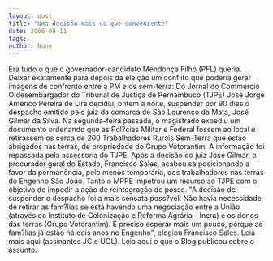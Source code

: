 ```yaml
---
layout: post
title: "Uma decisão mais do que conveniente"
date: 2006-08-11
tags: 
author: None
---
```


Era tudo o que o governador-candidato Mendonça Filho (PFL) queria. Deixar exatamente para depois da eleição um conflito que poderia gerar imagens de confronto entre a PM e os sem-terra:
Do Jornal do Commercio
O desembargador do Tribunal de Justiça de Pernambuco (TJPE) José Jorge Américo Pereira de Lira decidiu, ontem à noite, suspender por 90 dias o despacho emitido pelo juiz da comarca de São Lourenço da Mata, José Gilmar da Silva. 
Na segunda-feira passada, o magistrado expediu um documento ordenando
 que as Pol?cias Militar e Federal fossem ao local e retirassem os cerca de 200 Trabalhadores Rurais Sem-Terra que estão abrigados nas terras, de propriedade do Grupo Votorantim.
A informação foi repassada pela assessoria do TJPE. Após a decisão do juiz José Gilmar, o procurador geral do Estado, Francisco Sales, acabou se posicionando a favor da permanência, pelo menos temporária, dos trabalhadores nas terras do Engenho São João. Tanto o MPPE impetrou um recurso ao TJPE com o objetivo de impedir a ação de reintegração de posse.
\"A decïsão de suspender o despacho foi a mais sensata poss?vel. Não havia necessidade de retirar as fam?lias se está havendo uma negociação entre a União (através do Instituto de Colonização e Reforma Agrária - Incra) e os donos das terras (Grupo Votorantim). É preciso esperar mais um pouco, porque as fam?lias já estão há dois anos no Engenho\", elogiou Francisco Sales. 
Leia mais aqui (assinantes JC e UOL).
Leia aqui o que o Blog publicou sobre o assunto. 